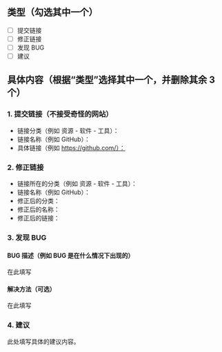 ## 类型（勾选其中一个）

- [ ] 提交链接
- [ ] 修正链接
- [ ] 发现 BUG
- [ ] 建议

## 具体内容（根据“类型”选择其中一个，并删除其余 3 个）

### 1. 提交链接（不接受奇怪的网站）

- 链接分类（例如 资源 - 软件 - 工具）：
- 链接名称（例如 GitHub）：
- 具体链接（例如 https://github.com/）：

### 2. 修正链接

- 链接所在的分类（例如 资源 - 软件 - 工具）：
- 链接名称（例如 GitHub）：
- 修正后的分类：
- 修正后的名称：
- 修正后的链接：

### 3. 发现 BUG

#### BUG 描述（例如 BUG 是在什么情况下出现的）

在此填写

#### 解决方法（可选）

在此填写

### 4. 建议

此处填写具体的建议内容。
